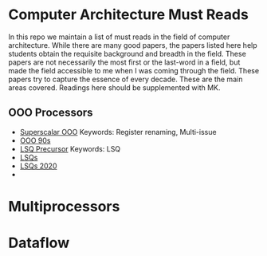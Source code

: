 # Computer Architecture Must Reads

In this repo we maintain a list of must reads in the field of computer architecture.
While there are many good papers, the papers listed here help students obtain the requisite background and breadth in the field.
These papers are not necessarily the most first or the last-word in a field, but made the field accessible to me when I was coming through the field.
These papers try to capture the essence of every decade. These are the main areas covered. Readings here should be supplemented with MK.

## OOO Processors

- [Superscalar OOO](https://github.com/ashriram/must-read-comparch/blob/main/OOO/ieee-proc.superscalar.pdf) Keywords: Register renaming, Multi-issue
- [OOO 90s](https://github.com/ashriram/must-read-comparch/blob/main/OOO/MIPS-R10k.pdf)
- [LSQ Precursor](https://github.com/ashriram/must-read-comparch/blob/main/OOO/toc.arb.pdf) Keywords: LSQ
- [LSQs](https://github.com/ashriram/must-read-comparch/blob/main/OOO/LSQ-TRIPS.pdf)
- [LSQs 2020](https://github.com/ashriram/must-read-comparch/blob/main/OOO/2018_HPCA_NACHOS.pdf)
-

# Multiprocessors

# Dataflow

